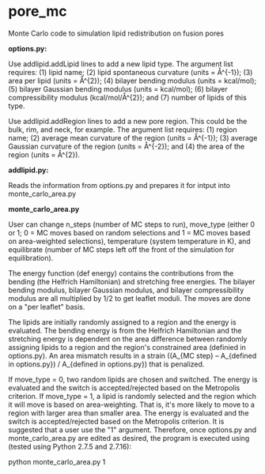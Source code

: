 # pore_mc
Monte Carlo code to simulation lipid redistribution on fusion pores

**options.py:**

Use addlipid.addLipid lines to add a new lipid type. The argument list requires: (1) lipid name; (2) lipid spontaneous curvature (units = Å^{-1}); (3) area per lipid (units = Å^{2}); (4) bilayer bending modulus (units = kcal/mol); (5) bilayer Gaussian bending modulus (units = kcal/mol); (6) bilayer compressibility modulus (kcal/mol/Å^{2}); and (7) number of lipids of this type.

Use addlipid.addRegion lines to add a new pore region. This could be the bulk, rim, and neck, for example. The argument list requires: (1) region name; (2) average mean curvature of the region (units = Å^{-1}); (3) average Gaussian curvature of the region (units = Å^{-2}); and (4) the area of the region (units = Å^{2}).


**addlipid.py:**

Reads the information from options.py and prepares it for intput into monte_carlo_area.py


**monte_carlo_area.py**

User can change n_steps (number of MC steps to run), move_type (either 0 or 1; 0 = MC moves based on random selections and 1 = MC moves based on area-weighted selections), temperature (system temperature in K), and equilibrate (number of MC steps left off the front of the simulation for equilibration).

The energy function (def energy) contains the contributions from the bending (the Helfrich Hamiltonian) and stretching free energies. The bilayer bending modulus, bilayer Gaussian modulus, and bilayer compressibility modulus are all multiplied by 1/2 to get leaflet moduli. The moves are done on a "per leaflet" basis.

The lipids are initially randomly assigned to a region and the energy is evaluated. The bending energy is from the Helfrich Hamiltonian and the stretching energy is dependent on the area difference between randomly assigning lipids to a region and the region's constrained area (definied in options.py). An area mismatch results in a strain ((A_{MC step} – A_{defined in options.py}) / A_{defined in options.py}) that is penalized.

If move_type = 0, two random lipids are chosen and switched. The energy is evaluated and the switch is accepted/rejected based on the Metropolis criterion. If move_type = 1, a lipid is randomly selected and the region which it will move is based on area-weighting. That is, it's more likely to move to a region with larger area than smaller area. The energy is evaluated and the switch is accepted/rejected based on the Metropolis criterion. It is suggested that a user use the "1" argument. Therefore, once options.py and monte_carlo_area.py are edited as desired, the program is executed using (tested using Python 2.7.5 and 2.7.16):

python monte_carlo_area.py 1
